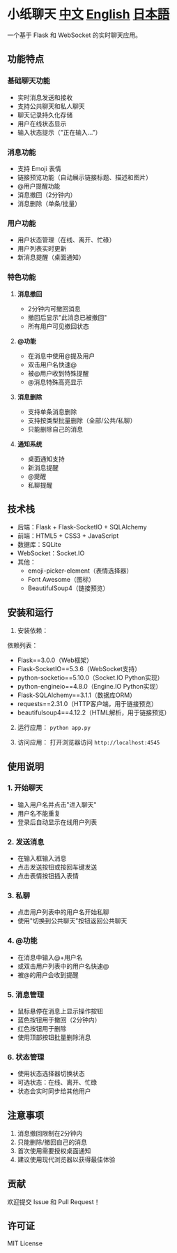 # 小纸聊天 [中文](https://github.com/Li-yu-ji/small-paper-chat/blob/main/README.md) [English](https://github.com/Li-yu-ji/small-paper-chat/blob/main/English-READEME) [日本語](https://github.com/Li-yu-ji/small-paper-chat/blob/main/Japan-RADEME)

一个基于 Flask 和 WebSocket 的实时聊天应用。

## 功能特点

### 基础聊天功能
- 实时消息发送和接收
- 支持公共聊天和私人聊天
- 聊天记录持久化存储
- 用户在线状态显示
- 输入状态提示（"正在输入..."）

### 消息功能
- 支持 Emoji 表情
- 链接预览功能（自动展示链接标题、描述和图片）
- @用户提醒功能
- 消息撤回（2分钟内）
- 消息删除（单条/批量）

### 用户功能
- 用户状态管理（在线、离开、忙碌）
- 用户列表实时更新
- 新消息提醒（桌面通知）

### 特色功能
1. **消息撤回**
   - 2分钟内可撤回消息
   - 撤回后显示"此消息已被撤回"
   - 所有用户可见撤回状态

2. **@功能**
   - 在消息中使用@提及用户
   - 双击用户名快速@
   - 被@用户收到特殊提醒
   - @消息特殊高亮显示

3. **消息删除**
   - 支持单条消息删除
   - 支持按类型批量删除（全部/公共/私聊）
   - 只能删除自己的消息

4. **通知系统**
   - 桌面通知支持
   - 新消息提醒
   - @提醒
   - 私聊提醒

## 技术栈
- 后端：Flask + Flask-SocketIO + SQLAlchemy
- 前端：HTML5 + CSS3 + JavaScript
- 数据库：SQLite
- WebSocket：Socket.IO
- 其他：
  - emoji-picker-element（表情选择器）
  - Font Awesome（图标）
  - BeautifulSoup4（链接预览）

## 安装和运行

1. 安装依赖：

依赖列表：
- Flask==3.0.0（Web框架）
- Flask-SocketIO==5.3.6（WebSocket支持）
- python-socketio==5.10.0（Socket.IO Python实现）
- python-engineio==4.8.0（Engine.IO Python实现）
- Flask-SQLAlchemy==3.1.1（数据库ORM）
- requests==2.31.0（HTTP客户端，用于链接预览）
- beautifulsoup4==4.12.2（HTML解析，用于链接预览）

2. 运行应用：
`python app.py`

3. 访问应用：
打开浏览器访问 `http://localhost:4545`

## 使用说明

### 1. 开始聊天
- 输入用户名并点击"进入聊天"
- 用户名不能重复
- 登录后自动显示在线用户列表

### 2. 发送消息
- 在输入框输入消息
- 点击发送按钮或按回车键发送
- 点击表情按钮插入表情

### 3. 私聊
- 点击用户列表中的用户名开始私聊
- 使用"切换到公共聊天"按钮返回公共聊天

### 4. @功能
- 在消息中输入@+用户名
- 或双击用户列表中的用户名快速@
- 被@的用户会收到提醒

### 5. 消息管理
- 鼠标悬停在消息上显示操作按钮
- 蓝色按钮用于撤回（2分钟内）
- 红色按钮用于删除
- 使用顶部按钮批量删除消息

### 6. 状态管理
- 使用状态选择器切换状态
- 可选状态：在线、离开、忙碌
- 状态会实时同步给其他用户

## 注意事项
1. 消息撤回限制在2分钟内
2. 只能删除/撤回自己的消息
3. 首次使用需要授权桌面通知
4. 建议使用现代浏览器以获得最佳体验

## 贡献
欢迎提交 Issue 和 Pull Request！

## 许可证
MIT License
